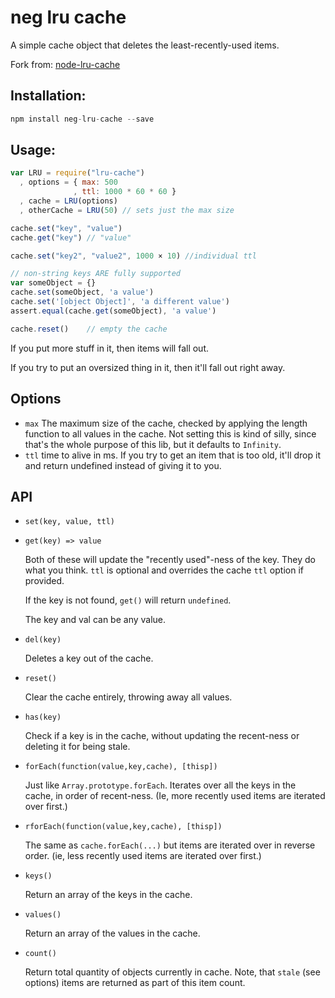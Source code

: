 # neg lru cache

A simple cache object that deletes the least-recently-used items. 

Fork from: [node-lru-cache](https://github.com/isaacs/node-lru-cache)

## Installation: 

```javascript
npm install neg-lru-cache --save
```

## Usage:

```javascript
var LRU = require("lru-cache")
  , options = { max: 500
              , ttl: 1000 * 60 * 60 }
  , cache = LRU(options)
  , otherCache = LRU(50) // sets just the max size

cache.set("key", "value")
cache.get("key") // "value"

cache.set("key2", "value2", 1000 × 10) //individual ttl

// non-string keys ARE fully supported
var someObject = {}
cache.set(someObject, 'a value')
cache.set('[object Object]', 'a different value')
assert.equal(cache.get(someObject), 'a value')

cache.reset()    // empty the cache
```

If you put more stuff in it, then items will fall out.

If you try to put an oversized thing in it, then it'll fall out right
away.

## Options

* `max` The maximum size of the cache, checked by applying the length
  function to all values in the cache.  Not setting this is kind of
  silly, since that's the whole purpose of this lib, but it defaults
  to `Infinity`.
* `ttl` time to alive in ms. If you try to get an item that is too old, it'll
  drop it and return undefined instead of giving it to you.

## API

* `set(key, value, ttl)`
* `get(key) => value`

    Both of these will update the "recently used"-ness of the key.
    They do what you think. `ttl` is optional and overrides the
    cache `ttl` option if provided.

    If the key is not found, `get()` will return `undefined`.

    The key and val can be any value.

* `del(key)`

    Deletes a key out of the cache.

* `reset()`

    Clear the cache entirely, throwing away all values.

* `has(key)`

    Check if a key is in the cache, without updating the recent-ness
    or deleting it for being stale.

* `forEach(function(value,key,cache), [thisp])`

    Just like `Array.prototype.forEach`.  Iterates over all the keys
    in the cache, in order of recent-ness.  (Ie, more recently used
    items are iterated over first.)

* `rforEach(function(value,key,cache), [thisp])`

    The same as `cache.forEach(...)` but items are iterated over in
    reverse order.  (ie, less recently used items are iterated over
    first.)

* `keys()`

    Return an array of the keys in the cache.

* `values()`

    Return an array of the values in the cache.

* `count()`

    Return total quantity of objects currently in cache. Note, that
    `stale` (see options) items are returned as part of this item
    count.